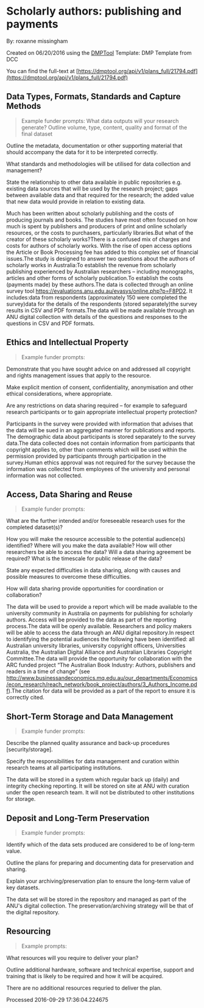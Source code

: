 # Scholarly authors: publishing and payments 

By: roxanne missingham

Created on 06/20/2016 using the [DMPTool](https://dmp.cdlib.org/) Template: DMP Template from DCC

You can find the full-text at [https://dmptool.org/api/v1/plans_full/21794.pdf](https://dmptool.org/api/v1/plans_full/21794.pdf) 

## Data Types, Formats, Standards and Capture Methods

> Example funder prompts: 
What data outputs will your research generate? Outline volume, type, content, quality and format of the final dataset

Outline the metadata, documentation or other supporting material that should accompany the data for it to be interpreted correctly.

What standards and methodologies will be utilised for data collection and management?

State the relationship to other data available in public repositories e.g. existing data sources that will be used by the research project; gaps between available data and that required for the research; the added value that new data would provide in relation to existing data.

Much has been written about scholarly publishing and the costs of producing journals and books. The studies have most often focused on how much is spent by publishers and producers of print and online scholarly resources, or the costs to purchasers, particularly libraries.But what of the creator of these scholarly works?There is a confused mix of charges and costs for authors of scholarly works. With the rise of open access options the Article or Book Processing fee has added to this complex set of financial issues.The study is designed to answer two questions about the authors of scholarly works in Australia:To establish the revenue from scholarly publishing experienced by Australian researchers &ndash; including monographs, articles and other forms of scholarly publication.To establish the costs (payments made) by these authors.The data is collected through an online survey tool https://evaluations.anu.edu.au/evasys/online.php?p=F8PD2. It includes:data from respondents (approximately 150 were completed the survey)data for the details of the respondents (stored separately)the survey results in CSV and PDF formats.The data will be made available through an ANU digital collection with details of the questions and responses to the questions in CSV and PDF formats.

## Ethics and Intellectual Property

> Example funder prompts:

Demonstrate that you have sought advice on and addressed all copyright and rights management issues that apply to the resource.

Make explicit mention of consent, confidentiality, anonymisation and other ethical considerations, where appropriate.

Are any restrictions on data sharing required – for example to safeguard research participants or to gain appropriate intellectual property protection?

Participants in the survey were provided with information that advises that the data will be sued in an aggregated manner for publications and reports. The demographic data about participants is stored separately to the survey data.The data collected does not contain information from participants that copyright applies to, other than comments which will be used within the permission provided by participants through participation in the survey.Human ethics approval was not required for the survey because the information was collected from employees of the university and personal information was not collected.

## Access, Data Sharing and Reuse

> Example funder prompts:

What are the further intended and/or foreseeable research uses for the completed dataset(s)?

How you will make the resource accessible to the potential audience(s) identified? Where will you make the data available? How will other researchers be able to access the data? Will a data sharing agreement be required? What is the timescale for public release of the data?

State any expected difficulties in data sharing, along with causes and possible measures to overcome these difficulties.

How will data sharing provide opportunities for coordination or collaboration?

The data will be used to provide a report which will be made available to the university community in Australia on payments for publishing for scholarly authors. Access will be provided to the data as part of the reporting process.The data will be openly available. Researchers and policy makers will be able to access the data through an ANU digital repository.In respect to identifying the potential audiences the following have been identified: all Australian university libraries, university copyright officers, Universities Australia, the Australian Digital Alliance and Australian Libraries Copyright Committee.The data will provide the opportunity for collaboration with the ARC funded project &ldquo;The Australian Book Industry: Authors, publishers and readers in a time of change&rdquo; (see http://www.businessandeconomics.mq.edu.au/our_departments/Economics/econ_research/reach_network/book_project/authors/3_Authors_Income.pdf).The citation for data will be provided as a part of the report to ensure it is correctly cited.

## Short-Term Storage and Data Management

> Example funder prompts: 

Describe the planned quality assurance and back-up procedures [security/storage].

Specify the responsibilities for data management and curation within research teams at all participating institutions.

The data will be stored in a system which regular back up (daily) and integrity checking reporting. It will be stored on site at ANU with curation under the open research team. It will not be distributed to other institutions for storage.

## Deposit and Long-Term Preservation

> Example funder prompts:

Identify which of the data sets produced are considered to be of long-term value.

Outline the plans for preparing and documenting data for preservation and sharing.

Explain your archiving/preservation plan to ensure the long-term value of key datasets.

The data set will be stored in the repository and managed as part of the ANU's digital collection. The preservation/archiving strategy will be that of the digital repository.

## Resourcing

> Example prompts:

What resources will you require to deliver your plan?

Outline additional hardware, software and technical expertise, support and training that is likely to be required and how it will be acquired.

There are no additional resources requried to deliver the plan.

Processed 2016-09-29 17:36:04.224675
